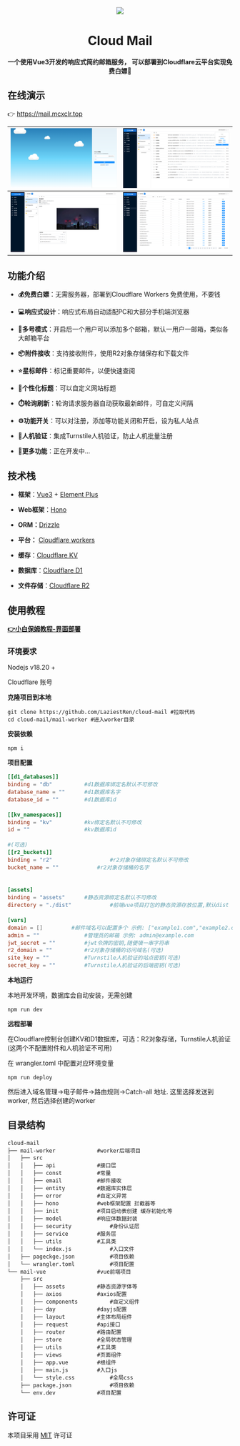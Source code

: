 <p align="center">
  <img src="demo/logo.png" width="10%" />
</p>

<div align="center">
<h1>Cloud Mail</h1>
</div>
<div align="center">
    <h4>一个使用Vue3开发的响应式简约邮箱服务， 可以部署到Cloudflare云平台实现免费白嫖🎉</h4> 
</div>






## 在线演示

👉 https://mail.mcxclr.top

| ![](demo/demo1.png) | ![](demo/demo2.png) |
|--------------------------------------------------------|---------------------|
| ![](demo/demo3.png) | ![](demo/demo4.png) |





## 功能介绍

- **💰免费白嫖**：无需服务器，部署到Cloudflare Workers 免费使用，不要钱

- **💻响应式设计**：响应式布局自动适配PC和大部分手机端浏览器

- **🔀多号模式**：开启后一个用户可以添加多个邮箱，默认一用户一邮箱，类似各大邮箱平台

- **📦附件接收**：支持接收附件，使用R2对象存储保存和下载文件 

- **⭐星标邮件**：标记重要邮件，以便快速查阅

- **🎨个性化标题**：可以自定义网站标题

- **⏱️轮询刷新**：轮询请求服务器自动获取最新邮件，可自定义间隔

- **⚙️功能开关**：可以对注册，添加等功能关闭和开启，设为私人站点

- **🤖人机验证**：集成Turnstile人机验证，防止人机批量注册

- **📜更多功能**：正在开发中...



## 技术栈

- **框架**：[Vue3](https://vuejs.org/) + [Element Plus](https://element-plus.org/) 

- **Web框架**：[Hono](https://hono.dev/)

- **ORM：**[Drizzle](https://orm.drizzle.team/)

- **平台：** [Cloudflare workers](https://developers.cloudflare.com/workers/)

- **缓存**：[Cloudflare KV](https://developers.cloudflare.com/kv/)

- **数据库**：[Cloudflare D1](https://developers.cloudflare.com/d1/)

- **文件存储**：[Cloudflare R2](https://developers.cloudflare.com/r2/)





## 使用教程

[**👉小白保姆教程-界面部署**](https://doc.skymail.ink)

### 环境要求



Nodejs v18.20 +

Cloudflare 账号


**克隆项目到本地**
``` shell
git clone https://github.com/LaziestRen/cloud-mail #拉取代码
cd cloud-mail/mail-worker #进入worker目录
```

**安装依赖**
```shell
npm i
```

**项目配置**

```toml
[[d1_databases]]
binding = "db"			#d1数据库绑定名默认不可修改
database_name = ""		#d1数据库名字
database_id = ""		#d1数据库id

[[kv_namespaces]]
binding = "kv"			#kv绑定名默认不可修改
id = ""			        #kv数据库id

#(可选)
[[r2_buckets]]
binding = "r2"                  #r2对象存储绑定名默认不可修改
bucket_name = ""	        #r2对象存储桶的名字
	

[assets]
binding = "assets"		#静态资源绑定名默认不可修改
directory = "./dist"	        #前端vue项目打包的静态资源存放位置,默认dist

[vars]
domain = []			#邮件域名可以配置多个 示例: ["example1.com","example2.com"]
admin = ""		        #管理员的邮箱 示例: admin@example.com
jwt_secret = ""			#jwt令牌的密钥,随便填一串字符串
r2_domain = ""			#r2对象存储桶的访问域名(可选)
site_key = ""			#Turnstile人机验证的站点密钥(可选)
secret_key = ""			#Turnstile人机验证的后端密钥(可选)

```

**本地运行**

本地开发环境，数据库会自动安装，无需创建

```shell
npm run dev 
```


**远程部署**

在Cloudflare控制台创建KV和D1数据库，可选：R2对象存储，Turnstile人机验证 (这两个不配置附件和人机验证不可用)

在 wrangler.toml 中配置对应环境变量

```shell
npm run deploy 
```

然后进入域名管理->电子邮件->路由规则->Catch-all 地址. 这里选择发送到 worker, 然后选择创建的worker




## 目录结构

```
cloud-mail
├── mail-worker				#worker后端项目
│   ├── src                  
│   │   ├── api	 			#接口层			
│   │   ├── const  			#常量
│   │   ├── email			#邮件接收
│   │   ├── entity			#数据库实体层
│   │   ├── error			#自定义异常
│   │   ├── hono			#web框架配置 拦截器等
│   │   ├── init			#项目启动表创建 缓存初始化等
│   │   ├── model			#响应体数据封装
│   │   ├── security			#身份认证层
│   │   ├── service			#服务层
│   │   ├── utils			#工具类
│   │   └── index.js			#入口文件
│   ├── pageckge.json			#项目依赖
│   └── wrangler.toml			#项目配置
└── mail-vue				#vue前端项目
    ├── src
    │   ├── assets			#静态资源字体等
    │   ├── axios 			#axios配置
    │   ├── components			#自定义组件
    │   ├── day				#dayjs配置
    │   ├── layout			#主体布局组件
    │   ├── request			#api接口
    │   ├── router			#路由配置
    │   ├── store			#全局状态管理
    │   ├── utils			#工具类
    │   ├── views			#页面组件
    │   ├── app.vue			#根组件
    │   ├── main.js			#入口js
    │   └── style.css			#全局css
    ├── package.json			#项目依赖
    └── env.dev				#项目配置
```



## 许可证

本项目采用 [MIT](LICENSE) 许可证	





